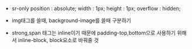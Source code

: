 - sr-only
  position : absolute; width : 1px; height : 1px; overflow : hidden;

- img태그를 쓸때, background-image를 쓸때 구분하기
- strong,span 태그는 inline이기 때문에 padding-top,bottom으로 사용하기 위해서 inline-block, block요소로 바꿔줄 것
